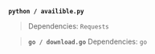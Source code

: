 **`python / availible.py`**
> Dependencies: `Requests`

> **`go / download.go`**
> Dependencies: `go`
